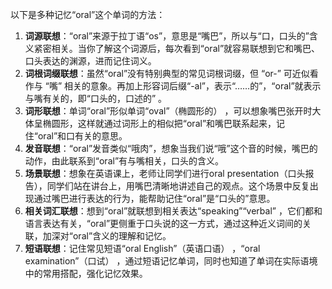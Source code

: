 以下是多种记忆“oral”这个单词的方法：
1. **词源联想**：“oral”来源于拉丁语“os”，意思是“嘴巴”，所以与“口，口头的”含义紧密相关。当你了解这个词源后，每次看到“oral”就容易联想到它和嘴巴、口头表达的渊源，进而记住词义。
2. **词根词缀联想**：虽然“oral”没有特别典型的常见词根词缀，但 “or-” 可近似看作与 “嘴” 相关的意象。再加上形容词后缀“-al”，表示“……的”，“oral”就表示与嘴有关的，即“口头的，口述的” 。 
3. **词形联想**：单词“oral”形似单词“oval”（椭圆形的） ，可以想象嘴巴张开时大体呈椭圆形，这样就通过词形上的相似把“oral”和嘴巴联系起来，记住“oral”和口有关的意思。
4. **发音联想**：“oral”发音类似“哦肉”，想象当我们说“哦”这个音的时候，嘴巴的动作，由此联系到“oral”有与嘴相关，口头的含义。 
5. **场景联想**：想象在英语课上，老师让同学们进行oral presentation（口头报告），同学们站在讲台上，用嘴巴清晰地讲述自己的观点。这个场景中反复出现通过嘴巴进行表达的行为，能帮助记住“oral”是“口头的”意思。 
6. **相关词汇联想**：想到“oral”就联想到相关表达“speaking”“verbal” ，它们都和语言表达有关，“oral”更侧重于口头说的这一方式，通过这种近义词间的关联，加深对“oral”含义的理解和记忆。 
7. **短语联想**：记住常见短语“oral English”（英语口语） ，“oral examination”（口试） ，通过短语记忆单词，同时也知道了单词在实际语境中的常用搭配，强化记忆效果。 